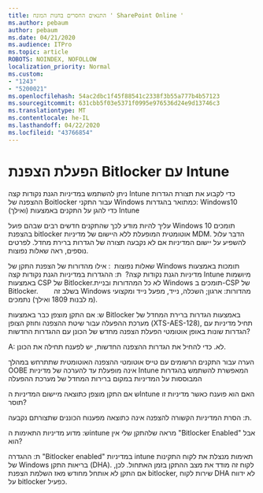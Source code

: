```yaml
---
title: התנאים החסרים בחנות המונח ' SharePoint Online '
ms.author: pebaum
author: pebaum
ms.date: 04/21/2020
ms.audience: ITPro
ms.topic: article
ROBOTS: NOINDEX, NOFOLLOW
localization_priority: Normal
ms.custom:
- "1243"
- "5200021"
ms.openlocfilehash: 54ac2dbc1f45f88541c2338f3b55a777b4b57123
ms.sourcegitcommit: 631cbb5f03e5371f0995e976536d24e9d13746c3
ms.translationtype: MT
ms.contentlocale: he-IL
ms.lasthandoff: 04/22/2020
ms.locfileid: "43766854"
---
```

# <a name="enabling-bitlocker-encryption-with-intune"></a>הפעלת הצפנת Bitlocker עם Intune

ניתן להשתמש במדיניות הגנת נקודות קצה Intune כדי לקבוע את תצורת הגדרות ההצפנה של Boitlocker עבור התקני Windows כמתואר בהגדרות: Windows10 (ואילך) כדי להגן על התקנים באמצעות Intune

עליך להיות מודע לכך שהתקנים חדשים רבים שבהם פועל Windows 10 תומכים בהצפנת bitlocker אוטומטית המופעלת ללא היישום של מדיניות MDM. הדבר עלול להשפיע על יישום המדיניות אם לא נקבעה תצורה של הגדרות ברירת מחדל. לפרטים נוספים, ראה שאלות נפוצות.


שאלות נפוצות  : אילו מהדורות של הצפנת התקן של Windows תומכות באמצעות מדיניות הגנת נקודות קצה?
 ת: ההגדרות במדיניות הגנת נקודות קצה Intune מיושמות באמצעות CSP של Bitlocker.לא כל המהדורות ובניית Windows תומכים ב-CSP של Bitlocker. 
      בשלב זה Windows מהדורות: ארגון; השכלה, נייד, מפעל נייד ומקצועי (מ לבנות 1809 ואילך) נתמכים.




ש: אם התקן מוצפן כבר באמצעות Bitlocker באמצעות הגדרות ברירת המחדל של מערכת ההפעלה עבור שיטת ההצפנה וחוזק הצופן (XTS-AES-128), תחיל מדיניות עם הגדרות שונות באופן אוטומטי הפעלת הצפנה מחדש של הכונן עם ההגדרות החדשות?

A: לא. כדי להחיל את הגדרות ההצפנה החדשות, יש לפענח תחילה את הכונן.

הערה עבור התקנים הרשומים עם טייס אוטומטי ההצפנה האוטומטית שתתרחש במהלך OOBE אינה מופעלת עד להערכה של מדיניות Intune המאפשרת להשתמש בהגדרות המבוססות על המדיניות במקום ברירות המחדל של מערכת ההפעלה




ש אם התקן מוצפן כתוצאה מיישום המדיניות הIntune האם הוא פוענח כאשר מדיניות זו תוסר?

ת: הסרת המדיניות הקשורה להצפנה אינה כתוצאה מפענוח הכוננים שתצורתם נקבעה.




ש: מדוע מדיניות התאימות הintune מראה שלהתקן שלי אין "Bitlocker Enabled" אבל הוא?

ת: ההגדרה "Bitlocker enabled" במדיניות intune תאימות מנצלת את לקוח התקינות של Windows בריאות התקן (DHA). לקוח זה מודד את מצב ההתקן בזמן האתחול. לכן, אם התקן לא אותחל מחודש מאז השלמת הצפנת bitlocker, שירות לקוח DHA לא ידווח על bitlocker כפעיל.